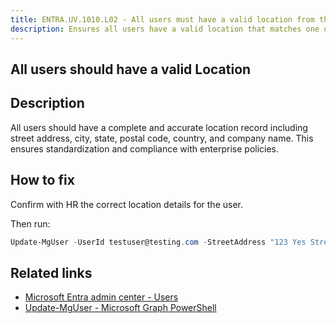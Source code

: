 ```yaml
---
title: ENTRA.UV.1010.L02 - All users must have a valid location from the allowed list
description: Ensures all users have a valid location that matches one of the allowed list excluding business phone.
---
```

## All users should have a valid Location

## Description

All users should have a complete and accurate location record including street address, city, state, postal code, country, and company name. This ensures standardization and compliance with enterprise policies.

## How to fix

Confirm with HR the correct location details for the user.

Then run:

```powershell
Update-MgUser -UserId testuser@testing.com -StreetAddress "123 Yes Street" -City "New York" -State "NY" -PostalCode "12345" -Country "USA" -CompanyName "Testing Company"
```

## Related links

- [Microsoft Entra admin center - Users](https://entra.microsoft.com/#view/Microsoft_AAD_UsersAndTenants/UserManagementMenuBlade/~/AllUsers/menuId/)
- [Update-MgUser - Microsoft Graph PowerShell](https://learn.microsoft.com/powershell/module/microsoft.graph.users/update-mguser)
